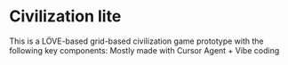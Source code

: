 # Civilization lite

This is a LÖVE-based grid-based civilization game prototype with the following key components:
Mostly made with Cursor Agent + Vibe coding
